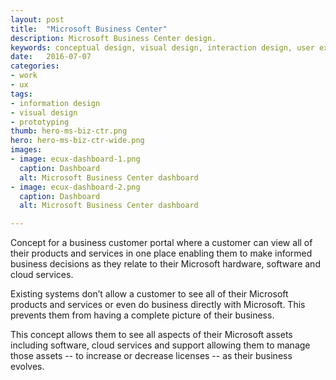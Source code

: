 ```yaml
---
layout: post
title:  "Microsoft Business Center"
description: Microsoft Business Center design.
keywords: conceptual design, visual design, interaction design, user experience design, Microsoft
date:   2016-07-07
categories: 
- work
- ux
tags:
- information design
- visual design
- prototyping
thumb: hero-ms-biz-ctr.png
hero: hero-ms-biz-ctr-wide.png
images: 
- image: ecux-dashboard-1.png
  caption: Dashboard
  alt: Microsoft Business Center dashboard
- image: ecux-dashboard-2.png
  caption: Dashboard
  alt: Microsoft Business Center dashboard

---
```

Concept for a business customer portal where a customer can view all of their products and services in one place enabling them to make informed business decisions as they relate to their Microsoft hardware, software and cloud services.

Existing systems don’t allow a customer to see all of their Microsoft products and services or even do business directly with Microsoft. This prevents them from having a complete picture of their business. 

This concept allows them to see all aspects of their Microsoft assets including software, cloud services and support allowing them to manage those assets -- to increase or decrease licenses -- as their business evolves.